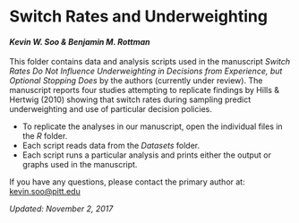 # Switch Rates and Underweighting 
#### *Kevin W. Soo & Benjamin M. Rottman*

This folder contains data and analysis scripts used in the manuscript *Switch Rates Do Not Influence Underweighting in Decisions from Experience, 
but Optional Stopping Does* by the authors (currently under review). The manuscript reports four studies attempting to replicate findings by Hills & Hertwig (2010) showing that switch rates during sampling predict underweighting and use of particular decision policies.

* To replicate the analyses in our manuscript, open the individual files in the *R* folder.
* Each script reads data from the *Datasets* folder.
* Each script runs a particular analysis and prints either the output or graphs used in the manuscript.

If you have any questions, please contact the primary author at: kevin.soo@pitt.edu

*Updated: November 2, 2017*